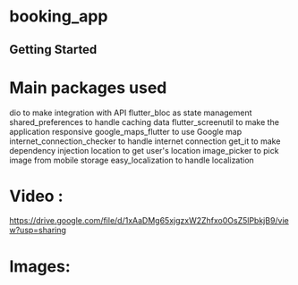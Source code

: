 # booking_app



## Getting Started

# Main packages used
dio to make integration with API
flutter_bloc as state management
shared_preferences to handle caching data
flutter_screenutil to make the application responsive
google_maps_flutter to use Google map
internet_connection_checker to handle internet connection
get_it to make dependency injection
location to get user's location
image_picker to pick image from mobile storage
easy_localization to handle localization


# Video :
https://drive.google.com/file/d/1xAaDMg65xjgzxW2Zhfxo0OsZ5lPbkjB9/view?usp=sharing


# Images:




